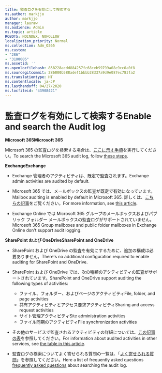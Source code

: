 ```yaml
---
title: 監査ログを有効にして検索する
ms.author: markjjo
author: markjjo
manager: lauraw
ms.audience: Admin
ms.topic: article
ROBOTS: NOINDEX, NOFOLLOW
localization_priority: Normal
ms.collection: Adm_O365
ms.custom:
- "286"
- "3100005"
ms.assetid: ''
ms.openlocfilehash: 858228acdd884257fc68ceb99799a08e9cc0a0f8
ms.sourcegitcommit: 286000b588adef1bbbb28337a9d9e087ec783fa2
ms.translationtype: HT
ms.contentlocale: ja-JP
ms.lasthandoff: 04/27/2020
ms.locfileid: "43908421"
---
```

# <a name="enable-and-search-the-audit-log"></a><span data-ttu-id="b50b5-102">監査ログを有効にして検索する</span><span class="sxs-lookup"><span data-stu-id="b50b5-102">Enable and search the Audit log</span></span>

<span data-ttu-id="b50b5-103">**Microsoft 365**</span><span class="sxs-lookup"><span data-stu-id="b50b5-103">**Microsoft 365**</span></span>

<span data-ttu-id="b50b5-104">Microsoft 365 の監査ログを検索する場合は、[ここに示す手順](https://docs.microsoft.com/office365/securitycompliance/search-the-audit-log-in-security-and-compliance#search-the-audit-log)を実行してください。</span><span class="sxs-lookup"><span data-stu-id="b50b5-104">To search the Microsoft 365 audit log, follow [these steps](https://docs.microsoft.com/office365/securitycompliance/search-the-audit-log-in-security-and-compliance#search-the-audit-log).</span></span>

<span data-ttu-id="b50b5-105">**Exchange**</span><span class="sxs-lookup"><span data-stu-id="b50b5-105">**Exchange**</span></span>

- <span data-ttu-id="b50b5-106">Exchange 管理者のアクティビティは、既定で監査されます。</span><span class="sxs-lookup"><span data-stu-id="b50b5-106">Exchange admin activities are audited by default.</span></span>

- <span data-ttu-id="b50b5-107">Microsoft 365 では、メールボックスの監査が既定で有効になっています。</span><span class="sxs-lookup"><span data-stu-id="b50b5-107">Mailbox auditing is enabled by default in Microsoft 365.</span></span> <span data-ttu-id="b50b5-108">詳しくは、[こちらの記事](https://docs.microsoft.com/office365/securitycompliance/enable-mailbox-auditing)をご覧ください。</span><span class="sxs-lookup"><span data-stu-id="b50b5-108">For more information, see  [this article](https://docs.microsoft.com/office365/securitycompliance/enable-mailbox-auditing).</span></span>

- <span data-ttu-id="b50b5-109">Exchange Online では Microsoft 365 グループのメールボックスおよびパブリック フォルダー メールボックスの監査ログがサポートされていません。</span><span class="sxs-lookup"><span data-stu-id="b50b5-109">Microsoft 365 Group mailboxes and public folder mailboxes in Exchange Online don't support audit logging.</span></span>

<span data-ttu-id="b50b5-110">**SharePoint および OneDrive**</span><span class="sxs-lookup"><span data-stu-id="b50b5-110">**SharePoint and OneDrive**</span></span>

- <span data-ttu-id="b50b5-111">SharePoint および OneDrive の監査を有効にするために、追加の構成は必要ありません。</span><span class="sxs-lookup"><span data-stu-id="b50b5-111">There's no additional configuration required to enable auditing for SharePoint and OneDrive.</span></span>

- <span data-ttu-id="b50b5-112">SharePoint および OneDrive では、次の種類のアクティビティの監査がサポートされています。</span><span class="sxs-lookup"><span data-stu-id="b50b5-112">SharePoint and OneDrive support auditing the following types of activities:</span></span>

    - <span data-ttu-id="b50b5-113">ファイル、フォルダー、およびページのアクティビティ</span><span class="sxs-lookup"><span data-stu-id="b50b5-113">File, folder, and page activities</span></span>
    - <span data-ttu-id="b50b5-114">共有アクティビティとアクセス要求アクティビティ</span><span class="sxs-lookup"><span data-stu-id="b50b5-114">Sharing and access request activities</span></span>
    - <span data-ttu-id="b50b5-115">サイト管理アクティビティ</span><span class="sxs-lookup"><span data-stu-id="b50b5-115">Site administration activities</span></span>
    - <span data-ttu-id="b50b5-116">ファイル同期のアクティビティ</span><span class="sxs-lookup"><span data-stu-id="b50b5-116">File synchronization activities</span></span>

- <span data-ttu-id="b50b5-117">その他のサービスで監査されるアクティビティの詳細については、[この記事の表](https://docs.microsoft.com/office365/securitycompliance/search-the-audit-log-in-security-and-compliance#audited-activities)を参照してください。</span><span class="sxs-lookup"><span data-stu-id="b50b5-117">For information about audited activities in other services, see  [the table in this article](https://docs.microsoft.com/office365/securitycompliance/search-the-audit-log-in-security-and-compliance#audited-activities).</span></span>

- <span data-ttu-id="b50b5-118">監査ログの検索についてよく寄せられる質問の一覧は、「[よく寄せられる質問](https://docs.microsoft.com/office365/securitycompliance/search-the-audit-log-in-security-and-compliance#frequently-asked-questions)」を参照してください。</span><span class="sxs-lookup"><span data-stu-id="b50b5-118">Here a list of frequently asked questions [frequently asked questions](https://docs.microsoft.com/office365/securitycompliance/search-the-audit-log-in-security-and-compliance#frequently-asked-questions) about searching the audit log.</span></span>